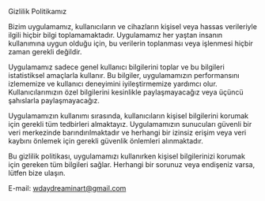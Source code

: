 Gizlilik Politikamız

Bizim uygulamamız, kullanıcıların ve cihazların kişisel veya hassas verileriyle ilgili hiçbir bilgi toplamamaktadır. Uygulamamız her yaştan insanın kullanımına uygun olduğu için, bu verilerin toplanması veya işlenmesi hiçbir zaman gerekli değildir.

Uygulamamız sadece genel kullanıcı bilgilerini toplar ve bu bilgileri istatistiksel amaçlarla kullanır. Bu bilgiler, uygulamamızın performansını izlememize ve kullanıcı deneyimini iyileştirmemize yardımcı olur. Kullanıcılarımızın özel bilgilerini kesinlikle paylaşmayacağız veya üçüncü şahıslarla paylaşmayacağız.

Uygulamamızın kullanımı sırasında, kullanıcıların kişisel bilgilerini korumak için gerekli tüm tedbirleri almaktayız. Uygulamamızın sunucuları güvenli bir veri merkezinde barındırılmaktadır ve herhangi bir izinsiz erişim veya veri kaybını önlemek için gerekli güvenlik önlemleri alınmaktadır.

Bu gizlilik politikası, uygulamamızı kullanırken kişisel bilgilerinizi korumak için gereken tüm bilgileri sağlar. Herhangi bir sorunuz veya endişeniz varsa, lütfen bize ulaşın.

E-mail: wdaydreaminart@gmail.com
